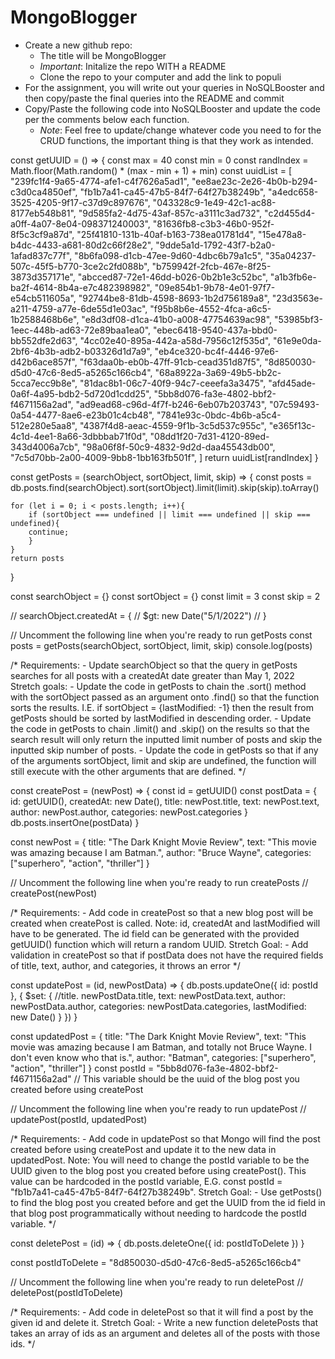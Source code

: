 # MongoBlogger

- Create a new github repo:
	- The title will be MongoBlogger
	- _Important_: Initalize the repo WITH a README
	- Clone the repo to your computer and add the link to populi
- For the assignment, you will write out your queries in NoSQLBooster and then copy/paste the final queries into the README and commit
- Copy/Paste the following code into NoSQLBooster and update the code per the comments below each function. 
	- _Note_: Feel free to update/change whatever code you need to for the CRUD functions, the important thing is that they work as intended.

const getUUID = () => {
    const max = 40
    const min = 0
    const randIndex = Math.floor(Math.random() * (max - min + 1) + min)
    const uuidList = [
        "239fc1f4-9a65-4774-afe1-c4f7626a5ad1",
        "ee8ae23c-2e26-4b0b-b294-c3d0ca4850ef",
        "fb1b7a41-ca45-47b5-84f7-64f27b38249b",
        "a4edc658-3525-4205-9f17-c37d9c897676",
        "043328c9-1e49-42c1-ac88-8177eb548b81",
        "9d585fa2-4d75-43af-857c-a3111c3ad732",
        "c2d455d4-a0ff-4a07-8e04-098371240003",
        "81636fb8-c3b3-46b0-952f-8f5c3cf9a87d",
        "25f41810-131b-40af-b163-738ea01781d4",
        "15e478a8-b4dc-4433-a681-80d2c66f28e2",
        "9dde5a1d-1792-43f7-b2a0-1afad837c77f",
        "8b6fa098-d1cb-47ee-9d60-4dbc6b79a1c5",
        "35a04237-507c-45f5-b770-3ce2c2fd088b",
        "b759942f-2fcb-467e-8f25-3873d357171e",
        "abcced87-72e1-46dd-b026-0b2b1e3c52bc",
        "a1b3fb6e-ba2f-4614-8b4a-e7c482398982",
        "09e854b1-9b78-4e01-97f7-e54cb511605a",
        "92744be8-81db-4598-8693-1b2d756189a8",
        "23d3563e-a211-4759-a77e-6de55d1e03ac",
        "f95b8b6e-4552-4fca-a6c5-1b2588468b6e",
        "e8d3df08-d1ca-41b0-a008-47754639ac98",
        "53985bf3-1eec-448b-ad63-72e89baa1ea0",
        "ebec6418-9540-437a-bbd0-bb552dfe2d63",
        "4cc02e40-895a-442a-a58d-7956c12f535d",
        "61e9e0da-2bf6-4b3b-adb2-b03326d1d7a9",
        "eb4ce320-bc4f-4446-97e6-d42b6ace857f",
        "f63daa0b-eb0b-47ff-91cb-cead351d87f5",
        "8d850030-d5d0-47c6-8ed5-a5265c166cb4",
        "68a8922a-3a69-49b5-bb2c-5cca7ecc9b8e",
        "81dac8b1-06c7-40f9-94c7-ceeefa3a3475",
        "afd45ade-0a6f-4a95-bdb2-5d720d1cdd25",
        "5bb8d076-fa3e-4802-bbf2-f4671156a2ad",
        "ad9ead68-c96d-4f7f-b246-6eb07b203743",
        "07c59493-0a54-4477-8ae6-e23b01c4cb48",
        "7841e93c-0bdc-4b6b-a5c4-512e280e5aa8",
        "4387f4d8-aeac-4559-9f1b-3c5d537c955c",
        "e365f13c-4c1d-4ee1-8a66-3dbbbab71f0d",
        "08dd1f20-7d31-4120-89ed-343d4006a7cb",
        "98a06f8f-50c9-4832-9d2d-daa45543db00",
        "7c5d70bb-2a00-4009-9bb8-1bb163fb501f",
    ]
    return uuidList[randIndex]
}

const getPosts = (searchObject, sortObject, limit, skip) => {
    const posts = db.posts.find(searchObject).sort(sortObject).limit(limit).skip(skip).toArray()
    
    for (let i = 0; i < posts.length; i++){    
        if (sortObject === undefined || limit === undefined || skip === undefined){
        continue;
        }
    }
    return posts
}

const searchObject = {}
const sortObject = {}
const limit = 3
const skip = 2

// searchObject.createdAt = {
//         $gt: new Date("5/1/2022")
// }

// Uncomment the following line when you're ready to run getPosts
const posts = getPosts(searchObject, sortObject, limit, skip)
console.log(posts)


   

/* 
Requirements:
    - Update searchObject so that the query in getPosts searches for all posts with a createdAt date greater than May 1, 2022
Stretch goals: 
    - Update the code in getPosts to chain the .sort() method with the sortObject passed as an argument onto .find() so that the 
        function sorts the results. I.E. if sortObject = {lastModified: -1} then the result from getPosts should be sorted by 
        lastModified in descending order.
    - Update the code in getPosts to chain .limit() and .skip() on the results so that the search result will only return the 
        inputted limit number of posts and skip the inputted skip number of posts.
    - Update the code in getPosts so that if any of the arguments sortObject, limit and skip are undefined, the function will 
        still execute with the other arguments that are defined.
*/

const createPost = (newPost) => {
    const id = getUUID()
    const postData = {
        id: getUUID(),
        createdAt: new Date(),
        title: newPost.title,
        text: newPost.text,
        author: newPost.author,
        categories: newPost.categories
    }
    db.posts.insertOne(postData)
}

const newPost = {
    title: "The Dark Knight Movie Review",
    text: "This movie was amazing because I am Batman.",
    author: "Bruce Wayne",
    categories: ["superhero", "action", "thriller"]
}

// Uncomment the following line when you're ready to run createPosts
// createPost(newPost)

/*
Requirements:
    - Add code in createPost so that a new blog post will be created when createPost is called.
    Note: id, createdAt and lastModified will have to be generated. The id field can be generated with the provided getUUID() 
        function which will return a random UUID.
Stretch Goal: 
    - Add validation in createPost so that if postData does not have the required fields of title, text, author, and categories, 
        it throws an error
*/

const updatePost = (id, newPostData) => {
    db.posts.updateOne({
        id: postId
    }, {
        $set: {
            //title. newPostData.title,
            text: newPostData.text,
            author: newPostData.author,
            categories: newPostData.categories,
            lastModified: new Date()
        }
    })
}

const updatedPost = {
    title: "The Dark Knight Movie Review",
    text: "This movie was amazing because I am Batman, and totally not Bruce Wayne. I don't even know who that is.",
    author: "Batman",
    categories: ["superhero", "action", "thriller"]
}
const postId = "5bb8d076-fa3e-4802-bbf2-f4671156a2ad" // This variable should be the uuid of the blog post you created before using createPost

// Uncomment the following line when you're ready to run updatePost
// updatePost(postId, updatedPost)

/*
Requirements:
    - Add code in updatePost so that Mongo will find the post created before using createPost and update it to the new data 
        in updatedPost. 
    Note: You will need to change the postId variable to be the UUID given to the blog post you created before using createPost(). 
        This value can be hardcoded in the postId variable, E.G. const postId = "fb1b7a41-ca45-47b5-84f7-64f27b38249b".
Stretch Goal:
    - Use getPosts() to find the blog post you created before and get the UUID from the id field in that blog post 
        programmatically without needing to hardcode the postId variable. 
*/

const deletePost = (id) => {
    db.posts.deleteOne({
    id: postIdToDelete
})
}

const postIdToDelete = "8d850030-d5d0-47c6-8ed5-a5265c166cb4"

// Uncomment the following line when you're ready to run deletePost
// deletePost(postIdToDelete)

/*
Requirements:
    - Add code in deletePost so that it will find a post by the given id and delete it.
Stretch Goal:
    - Write a new function deletePosts that takes an array of ids as an argument and deletes all of the posts with those ids.
*/















 
